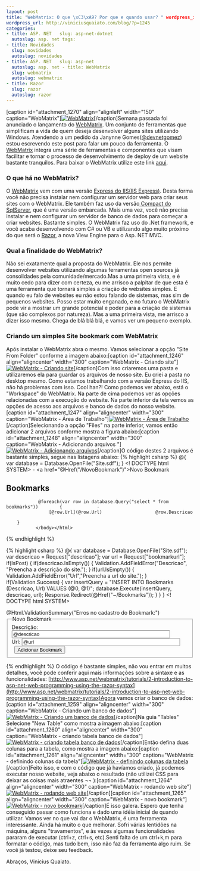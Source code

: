 ```yaml
--- 
layout: post
title: "WebMatrix: O que \xC3\xA9? Por que e quando usar? " wordpress_id: 1245
wordpress_url: http://viniciusquaiato.com/blog/?p=1245
categories: 
- title: ASP. NET   slug: asp-net-dotnet
  autoslug: asp. net tags: 
- title: Novidades
  slug: novidades
  autoslug: novidades
- title: ASP. NET   slug: asp-net
  autoslug: asp. net - title: WebMatrix
  slug: webmatrix
  autoslug: webmatrix
- title: Razor
  slug: razor
  autoslug: razor
---
```

[caption id="attachment_1270" align="alignleft" width="150" caption="WebMatrix"][![WebMatrix](http://viniciusquaiato.com/images_posts/splash-150x150.jpg "WebMatrix")](http://viniciusquaiato.com/blog/webmatrix-o-que-e-por-que-usar/splash-2/)[/caption]Semana passada foi anunciado o lançamento do [WebMatrix](http://www.asp.net/webmatrix). Um conjunto de ferramentas que simplificam a vida de quem deseja desenvolver alguns sites utilizando Windows. Atendendo a um pedido da Janynne Gomes([@devnetgomez](http://twitter.com/devnetgomez)) estou escrevendo este post para falar um pouco da ferramenta. O [WebMatrix](http://www.asp.net/webmatrix) integra uma série de ferramentas e componentes que visam facilitar e tornar o processo de desenvolvimento de deploy de um website bastante tranquilos. Para baixar o WebMatrix utilize este link [aqui](http://www.microsoft.com/web/webmatrix/).

### O que há no WebMatrix?
O [WebMatrix](http://www.microsoft.com/web/webmatrix/features/) vem com uma versão [Express do IIS(IIS Express)](http://weblogs.asp.net/scottgu/archive/2010/06/28/introducing-iis-express.aspx). Desta forma você não precisa instalar nem configurar um servidor web para criar seus sites com o WebMatrix. Ele também faz uso da versão[ Compact do SqlServer](http://weblogs.asp.net/scottgu/archive/2010/06/30/new-embedded-database-support-with-asp-net.aspx), que é uma versão embarcada. Mais uma vez, você não precisa instalar e nem configurar um servidor de banco de dados para começar a criar websites. Bastante simples. O WebMatrix faz uso do .Net framework, e você acaba desenvolvendo com C# ou VB e utilizando algo muito próximo do que será o [Razor](http://weblogs.asp.net/scottgu/archive/2010/07/02/introducing-razor.aspx), a nova View Engine para o Asp. NET MVC.

### Qual a finalidade do WebMatrix?
Não sei exatamente qual a proposta do WebMatrix. Ele nos permite desenvolver websites utilizando algumas ferramentas open sources já consolidades pela comunidade/mercado.Mas a uma primeira vista, e é muito cedo para dizer com certeza, eu me arrisco a palpitar de que esta é uma ferramenta que tornará simples a criação de websites simples. E quando eu falo de websites eu não estou falando de sistemas, mas sim de pequenos websites. Posso estar muito enganado, e no futuro o WebMatrix pode vir a mostrar um grande potencial e poder para a criação de sistemas (que são complexos por natureza). Mas a uma primeira vista, me arrisco a dizer isso mesmo. Chega de blá blá blá, e vamos ver um pequeno exemplo.

### Criando um simples Site bookmark com WebMatrix
Após instalar o WebMatrix abra o mesmo. Vamos selecionar a opção "Site From Folder" conforme a imagem abaixo:[caption id="attachment_1246" align="aligncenter" width="300" caption="WebMatrix - Criando site"][![WebMatrix - Criando site](http://viniciusquaiato.com/images_posts/Inicial-300x220.jpg "WebMatrix - Criando site")](http://viniciusquaiato.com/blog/webmatrix-o-que-e-por-que-usar/inicial-2/)[/caption]Com isso criaremos uma pasta e utilizaremos ela para guardar os arquivos de nosso site. Eu criei a pasta no desktop mesmo. Como estamos trabalhando com a versão Express do IIS, não há problemas com isso. Cool han?! Como podemos ver abaixo, está o "Workspace" do WebMatrix. Na parte de cima podemos ver as opções relacionadas com a execução do website. Na parte inferior da tela vemos as opções de acesso aos arquivos e banco de dados do nosso website.[caption id="attachment_1247" align="aligncenter" width="300" caption="WebMatrix - Área de Trabalho"][![WebMatrix - Área de Trabalho](http://viniciusquaiato.com/images_posts/Workspace-300x181.jpg "WebMatrix - Área de Trabalho")](http://viniciusquaiato.com/blog/webmatrix-o-que-e-por-que-usar/workspace/)[/caption]Selecionando a opção "Files" na parte inferior, vamos então adicionar 2 arquivos conforme mostra a figura abaixo:[caption id="attachment_1248" align="aligncenter" width="300" caption="WebMatrix - Adicionando arquivos "][![WebMatrix - Adicionando arquivos ](http://viniciusquaiato.com/images_posts/fILES-300x216.jpg "WebMatrix - Adicionando arquivos ")](http://viniciusquaiato.com/blog/webmatrix-o-que-e-por-que-usar/files/)[/caption]O código destes 2 arquivos é bastante simples, segue nas listagens abaixo:
{% highlight csharp %}
@{
var database = Database.OpenFile("Site.sdf");
    }
<! DOCTYPE html SYSTEM><html>    <head>        <title>Quaiato's WebMatrix Bookmarks</title>    </head>    <body>                    - <a href="@Href("/NovoBookmark")">Novo Bookmark
                

## Bookmarks
                @foreach(var row in database.Query("select * from bookmarks"))        {             -                 
                    [@row.Url](@row.Url)                    @row.Descricao                
            
        }
               </body></html>
{% endhighlight %}

{% highlight csharp %}
@{
var database = Database.OpenFile("Site.sdf");
var descricao = Request["descricao"];
var url = Request["bookmarkurl"];
if(IsPost)    {
if(descricao.IsEmpty())        {            Validation.AddFieldError("Descricao", "Preencha a descrição do site.");
    }
if(url.IsEmpty())        {            Validation.AddFieldError("Url","Preencha a url do site.");
    }
if(Validation.Success) {
var insertQuery = "INSERT INTO Bookmarks (Descricao, Url) VALUES (@0, @1)";
    database.Execute(insertQuery, descricao, url);
    Response.Redirect(@Href("~/Bookmarks"));
    }
    }
}
<! DOCTYPE html SYSTEM><html>    <head>        <title>Quaiato's WebMatrix Bookmarks</title>    </head>    <body>        <div>            @Html.ValidationSummary("Erros no cadastro do Bookmark:")        </div>             <form method="post" action="">            <fieldset>                <legend>Novo Bookmark</legend>                <div>                    <label>Descrição:</label>                    <input name="descricao" type="text" size="50" value="@descricao" />                </div>                <div>                    <label>Url:</label>                    <input name="bookmarkurl" type="text" size="50" value="@url" />                </div>                <div>                    <label>&nbsp;
    </label>                    <input type="submit" value="Adicionar Bookmark" />                </div>            </fieldset>        </form>    </body></html>
{% endhighlight %}
O código é bastante simples, não vou entrar em muitos detalhes, você pode conferir aqui mais informações sobre a sintaxe e as funcionalidades: [http://www.asp.net/webmatrix/tutorials/2-introduction-to-asp-net-web-programming-using-the-razor-syntax](http://www.asp.net/webmatrix/tutorials/2-introduction-to-asp-net-web-programming-using-the-razor-syntax)Agora vamos criar o banco de dados:[caption id="attachment_1259" align="aligncenter" width="300" caption="WebMatrix - Criando um banco de dados"][![WebMatrix - Criando um banco de dados](http://viniciusquaiato.com/images_posts/database-300x216.jpg "WebMatrix - Criando um banco de dados")](http://viniciusquaiato.com/blog/webmatrix-o-que-e-por-que-usar/database/)[/caption]Na guia "Tables" Selecione "New Table" como mostra a imagem abaixo:[caption id="attachment_1260" align="aligncenter" width="300" caption="WebMatrix - criando tabela banco de dados"][![WebMatrix - criando tabela banco de dados](http://viniciusquaiato.com/images_posts/new_table-300x216.jpg "WebMatrix - criando tabela banco de dados")](http://viniciusquaiato.com/blog/webmatrix-o-que-e-por-que-usar/new_table/)[/caption]Então defina duas colunas para a tabela, como mostra a imagem abaixo:[caption id="attachment_1261" align="aligncenter" width="300" caption="WebMatrix - definindo colunas da tabela"][![WebMatrix - definindo colunas da tabela](http://viniciusquaiato.com/images_posts/table_definition-300x216.jpg "WebMatrix - definindo colunas da tabela")](http://viniciusquaiato.com/blog/webmatrix-o-que-e-por-que-usar/table_definition/)[/caption]Feito isso, e com o código que já havíamos criado, já podemos executar nosso website, veja abaixo o resultado (não utilizei CSS para deixar as coisas mais atraentes ¬¬ ):[caption id="attachment_1264" align="aligncenter" width="300" caption="WebMatrix - rodando web site"][![WebMatrix - rodando web site](http://viniciusquaiato.com/images_posts/Rodando_Site-300x230.jpg "WebMatrix - rodando web site")](http://viniciusquaiato.com/blog/webmatrix-o-que-e-por-que-usar/rodando_site/)[/caption][caption id="attachment_1265" align="aligncenter" width="300" caption="WebMatrix - novo bookmark"][![WebMatrix - novo bookmark](http://viniciusquaiato.com/images_posts/Novo_Bookmark-300x230.jpg "WebMatrix - novo bookmark")](http://viniciusquaiato.com/blog/webmatrix-o-que-e-por-que-usar/novo_bookmark/)[/caption]É isso galera. Espero que tenha conseguido passar como funciona e dado uma idéia inicial de quando utilizar. Vamos ver no que vai dar o WebMatrix, é uma ferramenta interessante. Ainda há muito o que melhorar. Sofri várias lentidões na máquina, alguns "travamentos", e às vezes algumas funcionalidades pararam de executar (ctrl+z, ctrl+s, etc).Senti falta de um ctrl+k,m para formatar o código, mas tudo bem, isso não faz da ferramenta algo ruim. Se você já testou, deixe seu feedback.

Abraços,
Vinicius Quaiato.
